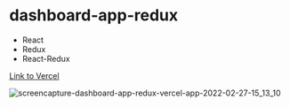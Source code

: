 # dashboard-app-redux

- React
- Redux
- React-Redux

[Link to Vercel](https://dashboard-app-redux.vercel.app/)

![screencapture-dashboard-app-redux-vercel-app-2022-02-27-15_13_10](https://user-images.githubusercontent.com/57010853/155880169-e850cbd4-8359-4267-bf7b-855db3885514.png)
